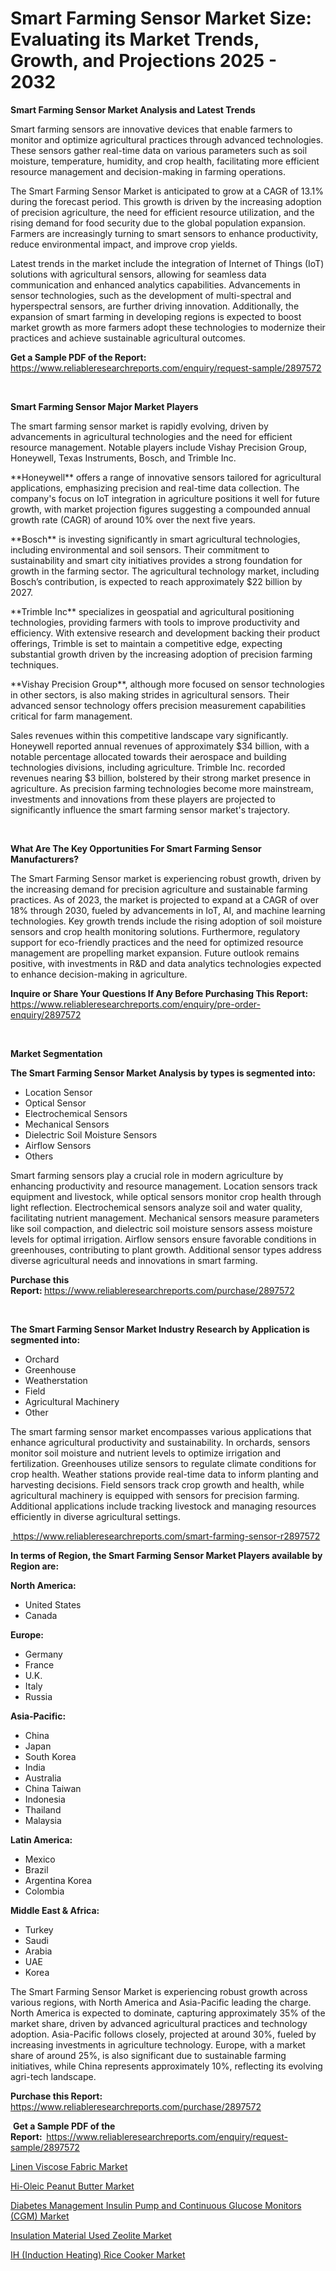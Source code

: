 <p><h1>Smart Farming Sensor Market Size: Evaluating its Market Trends, Growth, and Projections 2025 - 2032</h1></p><p><strong>Smart Farming Sensor Market Analysis and Latest Trends</strong></p>
<p><p>Smart farming sensors are innovative devices that enable farmers to monitor and optimize agricultural practices through advanced technologies. These sensors gather real-time data on various parameters such as soil moisture, temperature, humidity, and crop health, facilitating more efficient resource management and decision-making in farming operations.</p><p>The Smart Farming Sensor Market is anticipated to grow at a CAGR of 13.1% during the forecast period. This growth is driven by the increasing adoption of precision agriculture, the need for efficient resource utilization, and the rising demand for food security due to the global population expansion. Farmers are increasingly turning to smart sensors to enhance productivity, reduce environmental impact, and improve crop yields.</p><p>Latest trends in the market include the integration of Internet of Things (IoT) solutions with agricultural sensors, allowing for seamless data communication and enhanced analytics capabilities. Advancements in sensor technologies, such as the development of multi-spectral and hyperspectral sensors, are further driving innovation. Additionally, the expansion of smart farming in developing regions is expected to boost market growth as more farmers adopt these technologies to modernize their practices and achieve sustainable agricultural outcomes.</p></p>
<p><strong>Get a Sample PDF of the Report:&nbsp;</strong> <a href="https://www.reliableresearchreports.com/enquiry/request-sample/2897572?utm_campaign=33&utm_medium=2&utm_source=Github&utm_content=ia&utm_term=15032025&utm_id=smart-farming-sensor">https://www.reliableresearchreports.com/enquiry/request-sample/2897572</a></p>
<p>&nbsp;</p>
<p><strong>Smart Farming Sensor Major Market Players</strong></p>
<p><p>The smart farming sensor market is rapidly evolving, driven by advancements in agricultural technologies and the need for efficient resource management. Notable players include Vishay Precision Group, Honeywell, Texas Instruments, Bosch, and Trimble Inc. </p><p>**Honeywell** offers a range of innovative sensors tailored for agricultural applications, emphasizing precision and real-time data collection. The company's focus on IoT integration in agriculture positions it well for future growth, with market projection figures suggesting a compounded annual growth rate (CAGR) of around 10% over the next five years.</p><p>**Bosch** is investing significantly in smart agricultural technologies, including environmental and soil sensors. Their commitment to sustainability and smart city initiatives provides a strong foundation for growth in the farming sector. The agricultural technology market, including Bosch’s contribution, is expected to reach approximately $22 billion by 2027.</p><p>**Trimble Inc** specializes in geospatial and agricultural positioning technologies, providing farmers with tools to improve productivity and efficiency. With extensive research and development backing their product offerings, Trimble is set to maintain a competitive edge, expecting substantial growth driven by the increasing adoption of precision farming techniques.</p><p>**Vishay Precision Group**, although more focused on sensor technologies in other sectors, is also making strides in agricultural sensors. Their advanced sensor technology offers precision measurement capabilities critical for farm management.</p><p>Sales revenues within this competitive landscape vary significantly. Honeywell reported annual revenues of approximately $34 billion, with a notable percentage allocated towards their aerospace and building technologies divisions, including agriculture. Trimble Inc. recorded revenues nearing $3 billion, bolstered by their strong market presence in agriculture. As precision farming technologies become more mainstream, investments and innovations from these players are projected to significantly influence the smart farming sensor market's trajectory.</p></p>
<p>&nbsp;</p>
<p><strong>What Are The Key Opportunities For Smart Farming Sensor Manufacturers?</strong></p>
<p><p>The Smart Farming Sensor market is experiencing robust growth, driven by the increasing demand for precision agriculture and sustainable farming practices. As of 2023, the market is projected to expand at a CAGR of over 18% through 2030, fueled by advancements in IoT, AI, and machine learning technologies. Key growth trends include the rising adoption of soil moisture sensors and crop health monitoring solutions. Furthermore, regulatory support for eco-friendly practices and the need for optimized resource management are propelling market expansion. Future outlook remains positive, with investments in R&D and data analytics technologies expected to enhance decision-making in agriculture.</p></p>
<p><strong>Inquire or Share Your Questions If Any Before Purchasing This Report:</strong> <a href="https://www.reliableresearchreports.com/enquiry/pre-order-enquiry/2897572?utm_campaign=33&utm_medium=2&utm_source=Github&utm_content=ia&utm_term=15032025&utm_id=smart-farming-sensor">https://www.reliableresearchreports.com/enquiry/pre-order-enquiry/2897572</a></p>
<p>&nbsp;</p>
<p><strong>Market Segmentation</strong></p>
<p><strong>The Smart Farming Sensor Market Analysis by types is segmented into:</strong></p>
<p><ul><li>Location Sensor</li><li>Optical Sensor</li><li>Electrochemical Sensors</li><li>Mechanical Sensors</li><li>Dielectric Soil Moisture Sensors</li><li>Airflow Sensors</li><li>Others</li></ul></p>
<p><p>Smart farming sensors play a crucial role in modern agriculture by enhancing productivity and resource management. Location sensors track equipment and livestock, while optical sensors monitor crop health through light reflection. Electrochemical sensors analyze soil and water quality, facilitating nutrient management. Mechanical sensors measure parameters like soil compaction, and dielectric soil moisture sensors assess moisture levels for optimal irrigation. Airflow sensors ensure favorable conditions in greenhouses, contributing to plant growth. Additional sensor types address diverse agricultural needs and innovations in smart farming.</p></p>
<p><strong>Purchase this Report:&nbsp;</strong><a href="https://www.reliableresearchreports.com/purchase/2897572?utm_campaign=33&utm_medium=2&utm_source=Github&utm_content=ia&utm_term=15032025&utm_id=smart-farming-sensor">https://www.reliableresearchreports.com/purchase/2897572</a></p>
<p>&nbsp;</p>
<p><strong>The Smart Farming Sensor Market Industry Research by Application is segmented into:</strong></p>
<p><ul><li>Orchard</li><li>Greenhouse</li><li>Weatherstation</li><li>Field</li><li>Agricultural Machinery</li><li>Other</li></ul></p>
<p><p>The smart farming sensor market encompasses various applications that enhance agricultural productivity and sustainability. In orchards, sensors monitor soil moisture and nutrient levels to optimize irrigation and fertilization. Greenhouses utilize sensors to regulate climate conditions for crop health. Weather stations provide real-time data to inform planting and harvesting decisions. Field sensors track crop growth and health, while agricultural machinery is equipped with sensors for precision farming. Additional applications include tracking livestock and managing resources efficiently in diverse agricultural settings.</p></p>
<p><a href="https://www.reliableresearchreports.com/smart-farming-sensor-r2897572?utm_campaign=33&utm_medium=2&utm_source=Github&utm_content=ia&utm_term=15032025&utm_id=smart-farming-sensor">&nbsp;https://www.reliableresearchreports.com/smart-farming-sensor-r2897572</a></p>
<p><strong>In terms of Region, the Smart Farming Sensor Market Players available by Region are:</strong></p>
<p>
    <p> <strong> North America: </strong>
        <ul>
            <li>United States</li>
            <li>Canada</li>
        </ul>
        </p> 
    <p> <strong> Europe: </strong>
        <ul>
            <li>Germany</li>
            <li>France</li>
            <li>U.K.</li>
            <li>Italy</li>
            <li>Russia</li>
        </ul>
        </p> 
    <p> <strong> Asia-Pacific: </strong>
        <ul>
            <li>China</li>
            <li>Japan</li>
            <li>South Korea</li>
            <li>India</li>
            <li>Australia</li>
            <li>China Taiwan</li>
            <li>Indonesia</li>
            <li>Thailand</li>
            <li>Malaysia</li>
        </ul>
        </p> 
    <p> <strong> Latin America: </strong>
        <ul>
            <li>Mexico</li>
            <li>Brazil</li>
            <li>Argentina Korea</li>
            <li>Colombia</li>
        </ul>
        </p> 
    <p> <strong> Middle East & Africa: </strong>
        <ul>
            <li>Turkey</li>
            <li>Saudi</li>
            <li>Arabia</li>
            <li>UAE</li>
            <li>Korea</li>
        </ul>
    </p>
    </p>
<p><p>The Smart Farming Sensor Market is experiencing robust growth across various regions, with North America and Asia-Pacific leading the charge. North America is expected to dominate, capturing approximately 35% of the market share, driven by advanced agricultural practices and technology adoption. Asia-Pacific follows closely, projected at around 30%, fueled by increasing investments in agriculture technology. Europe, with a market share of around 25%, is also significant due to sustainable farming initiatives, while China represents approximately 10%, reflecting its evolving agri-tech landscape.</p></p>
<p><strong>Purchase this Report: </strong><a href="https://www.reliableresearchreports.com/purchase/2897572?utm_campaign=33&utm_medium=2&utm_source=Github&utm_content=ia&utm_term=15032025&utm_id=smart-farming-sensor">https://www.reliableresearchreports.com/purchase/2897572</a></p>
<p>&nbsp;<strong>Get a Sample PDF of the Report:&nbsp;&nbsp;</strong><a href="https://www.reliableresearchreports.com/enquiry/request-sample/2897572?utm_campaign=33&utm_medium=2&utm_source=Github&utm_content=ia&utm_term=15032025&utm_id=smart-farming-sensor">https://www.reliableresearchreports.com/enquiry/request-sample/2897572</a></p>
<p><strong></strong></p>
<p><p><a href="https://github.com/hedbomkrahe/Market-Research-Report-List-1/blob/main/linen-viscose-fabric-market.md?utm_campaign=33&utm_medium=2&utm_source=Github&utm_content=ia&utm_term=15032025&utm_id=smart-farming-sensor">Linen Viscose Fabric Market</a></p><p><a href="https://github.com/ritooesiaba/Market-Research-Report-List-1/blob/main/hi-oleic-peanut-butter-market.md?utm_campaign=33&utm_medium=2&utm_source=Github&utm_content=ia&utm_term=15032025&utm_id=smart-farming-sensor">Hi-Oleic Peanut Butter Market</a></p><p><a href="https://github.com/nkbaroga/Market-Research-Report-List-1/blob/main/diabetes-management-insulin-pump-and-continuous-glucose-monitors-cgm-market.md?utm_campaign=33&utm_medium=2&utm_source=Github&utm_content=ia&utm_term=15032025&utm_id=smart-farming-sensor">Diabetes Management Insulin Pump and Continuous Glucose Monitors (CGM) Market</a></p><p><a href="https://github.com/elvutedipela/Market-Research-Report-List-1/blob/main/insulation-material-used-zeolite-market.md?utm_campaign=33&utm_medium=2&utm_source=Github&utm_content=ia&utm_term=15032025&utm_id=smart-farming-sensor">Insulation Material Used Zeolite Market</a></p><p><a href="https://github.com/sawrovpipolo/Market-Research-Report-List-1/blob/main/ih-induction-heating-rice-cooker-market.md?utm_campaign=33&utm_medium=2&utm_source=Github&utm_content=ia&utm_term=15032025&utm_id=smart-farming-sensor">IH (Induction Heating) Rice Cooker Market</a></p></p>